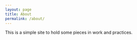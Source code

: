 ```yaml
---
layout: page
title: About
permalink: /about/
---
```


This is a simple site to hold some pieces in work and practices.
